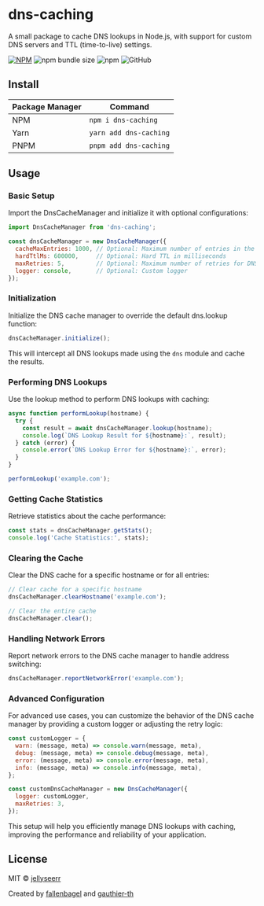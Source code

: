 # dns-caching

A small package to cache DNS lookups in Node.js, with support for custom DNS servers and TTL (time-to-live) settings.

[![NPM](https://img.shields.io/npm/v/dns-caching.svg)](https://www.npmjs.com/package/dns-caching) ![npm bundle size](https://img.shields.io/bundlephobia/min/dns-caching) ![npm](https://img.shields.io/npm/dt/dns-caching) ![GitHub](https://img.shields.io/github/license/jellyseerr/dns-caching)

## Install

| Package Manager | Command |
|---|---|
| NPM | `npm i dns-caching` |
| Yarn | `yarn add dns-caching` |
| PNPM | `pnpm add dns-caching` |

## Usage

### Basic Setup

Import the DnsCacheManager and initialize it with optional configurations:

```javascript
import DnsCacheManager from 'dns-caching';

const dnsCacheManager = new DnsCacheManager({
  cacheMaxEntries: 1000, // Optional: Maximum number of entries in the cache
  hardTtlMs: 600000,     // Optional: Hard TTL in milliseconds
  maxRetries: 5,         // Optional: Maximum number of retries for DNS lookup
  logger: console,       // Optional: Custom logger
});
```

### Initialization

Initialize the DNS cache manager to override the default dns.lookup function:

```javascript
dnsCacheManager.initialize();
```

This will intercept all DNS lookups made using the `dns` module and cache the results.

### Performing DNS Lookups

Use the lookup method to perform DNS lookups with caching:

```javascript
async function performLookup(hostname) {
  try {
    const result = await dnsCacheManager.lookup(hostname);
    console.log(`DNS Lookup Result for ${hostname}:`, result);
  } catch (error) {
    console.error(`DNS Lookup Error for ${hostname}:`, error);
  }
}

performLookup('example.com');
```

### Getting Cache Statistics

Retrieve statistics about the cache performance:

```javascript
const stats = dnsCacheManager.getStats();
console.log('Cache Statistics:', stats);
```

### Clearing the Cache

Clear the DNS cache for a specific hostname or for all entries:

```javascript
// Clear cache for a specific hostname
dnsCacheManager.clearHostname('example.com');

// Clear the entire cache
dnsCacheManager.clear();
```

### Handling Network Errors

Report network errors to the DNS cache manager to handle address switching:

```javascript
dnsCacheManager.reportNetworkError('example.com');
```

### Advanced Configuration

For advanced use cases, you can customize the behavior of the DNS cache manager by providing a custom logger or adjusting the retry logic:

```javascript
const customLogger = {
  warn: (message, meta) => console.warn(message, meta),
  debug: (message, meta) => console.debug(message, meta),
  error: (message, meta) => console.error(message, meta),
  info: (message, meta) => console.info(message, meta),
};

const customDnsCacheManager = new DnsCacheManager({
  logger: customLogger,
  maxRetries: 3,
});
```

This setup will help you efficiently manage DNS lookups with caching, improving the performance and reliability of your application.

## License

MIT © [jellyseerr](https://github.com/jellyseerr)

Created by [fallenbagel](https://github.com/fallenbagel) and [gauthier-th](https://github.com/gauthier-thc)
